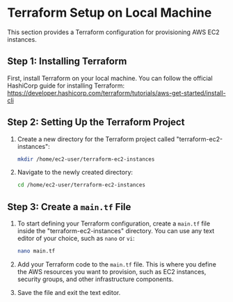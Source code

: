 # Terraform Setup on Local Machine

This section provides a Terraform configuration for provisioning AWS EC2 instances. 

## Step 1: Installing Terraform

First, install Terraform on your local machine. You can follow the official HashiCorp guide for installing Terraform: https://developer.hashicorp.com/terraform/tutorials/aws-get-started/install-cli

## Step 2: Setting Up the Terraform Project

1. Create a new directory for the Terraform project called "terraform-ec2-instances":

   ```bash
   mkdir /home/ec2-user/terraform-ec2-instances
   ```

2. Navigate to the newly created directory:

   ```bash
   cd /home/ec2-user/terraform-ec2-instances
   ```

## Step 3: Create a `main.tf` File

1. To start defining your Terraform configuration, create a `main.tf` file inside the "terraform-ec2-instances" directory. You can use any text editor of your choice, such as `nano` or `vi`:

   ```bash
   nano main.tf
   ```

2. Add your Terraform code to the `main.tf` file. This is where you define the AWS resources you want to provision, such as EC2 instances, security groups, and other infrastructure components.

3. Save the file and exit the text editor.